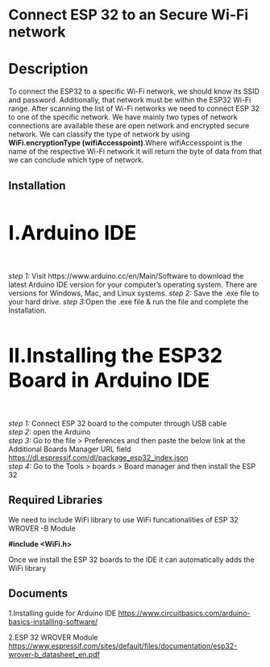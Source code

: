 
#  Connect ESP 32 to an Secure Wi-Fi network  
# Description
To connect the ESP32 to a specific Wi-Fi network, we should know its SSID and password. 
Additionally, that network must be within the ESP32 Wi-Fi range. After scanning the list of Wi-Fi networks we need to connect ESP 32 to one of the specific network. We have mainly two types of network connections are available these are open network and encrypted secure 
network. We can classify the type of network by using <b>WiFi.encryptionType 
(wifiAccesspoint)</b>.Where wifiAccesspoint is the name of the respective Wi-Fi network it will 
return the byte of data from that we can conclude which type of network.


## Installation 
 <h4 style="color:black;font-size:40px;"> <b> I.Arduino IDE</b>  </h4>
  <i>step 1:</i>          
  Visit https://www.arduino.cc/en/Main/Software  to download the latest Arduino IDE version for your computer’s operating system. There are versions for Windows, Mac, and Linux systems.  
  <i>step 2:</i> Save the .exe file to your hard drive.  
  <i>step 3:</i>Open the .exe file & run the file and complete the Installation.       

  <b><h4 style="color:black;font-size:40px;">II.Installing the ESP32 Board in Arduino IDE  </b>  </h4>
   <i>step 1:</i> Connect ESP 32 board to the computer through USB cable  
   <i>step 2:</i> open the Arduino  
   <i>step 3:</i> 	Go to the file >  Preferences and then paste the below link at the Additional Boards Manager URL field
   https://dl.espressif.com/dl/package_esp32_index.json  
   <i>step 4:</i>	Go to the Tools  >  boards  >  Board manager and then install the ESP 32  



  
  


     


## Required Libraries
We need to include WiFi library to use WiFi funcationalities of ESP 32 WROVER -B Module

<b>#include <WiFi.h></b>

Once we install the ESP 32 boards to the IDE it can automatically adds the WiFi library






## Documents
1.Installing guide for Arduino IDE
          https://www.circuitbasics.com/arduino-basics-installing-software/ 
          
2.ESP 32 WROVER Module
 https://www.espressif.com/sites/default/files/documentation/esp32-wrover-b_datasheet_en.pdf

